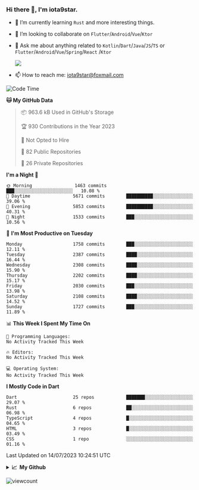 ### Hi there 👋, I'm iota9star.

- 🌱 I’m currently learning `Rust` and more interesting things.
- 👯 I’m looking to collaborate on `Flutter`/`Android`/`Vue`/`Ktor`
- 💬 Ask me about anything related to `Kotlin`/`Dart`/`Java`/`JS`/`TS` or `Flutter`/`Android`/`Vue`/`Spring`/`React`
  /`Ktor`
  
  ![](https://github-readme-stats.vercel.app/api/top-langs?username=iota9star&show_icons=true&locale=en&layout=compact)
  
- 📫 How to reach me: [iota9star@foxmail.com](iota9star@foxmail.com)


<!--START_SECTION:waka-->
![Code Time](http://img.shields.io/badge/Code%20Time-3%2C090%20hrs%2054%20mins-blue)

**🐱 My GitHub Data** 

> 📦 963.6 kB Used in GitHub's Storage 
 > 
> 🏆 930 Contributions in the Year 2023
 > 
> 🚫 Not Opted to Hire
 > 
> 📜 82 Public Repositories 
 > 
> 🔑 26 Private Repositories 
 > 
**I'm a Night 🦉** 

```text
🌞 Morning                1463 commits        ███░░░░░░░░░░░░░░░░░░░░░░   10.08 % 
🌆 Daytime                5671 commits        ██████████░░░░░░░░░░░░░░░   39.06 % 
🌃 Evening                5853 commits        ██████████░░░░░░░░░░░░░░░   40.31 % 
🌙 Night                  1533 commits        ███░░░░░░░░░░░░░░░░░░░░░░   10.56 % 
```
📅 **I'm Most Productive on Tuesday** 

```text
Monday                   1758 commits        ███░░░░░░░░░░░░░░░░░░░░░░   12.11 % 
Tuesday                  2387 commits        ████░░░░░░░░░░░░░░░░░░░░░   16.44 % 
Wednesday                2308 commits        ████░░░░░░░░░░░░░░░░░░░░░   15.90 % 
Thursday                 2202 commits        ████░░░░░░░░░░░░░░░░░░░░░   15.17 % 
Friday                   2030 commits        ███░░░░░░░░░░░░░░░░░░░░░░   13.98 % 
Saturday                 2108 commits        ████░░░░░░░░░░░░░░░░░░░░░   14.52 % 
Sunday                   1727 commits        ███░░░░░░░░░░░░░░░░░░░░░░   11.89 % 
```


📊 **This Week I Spent My Time On** 

```text
💬 Programming Languages: 
No Activity Tracked This Week

🔥 Editors: 
No Activity Tracked This Week

💻 Operating System: 
No Activity Tracked This Week
```

**I Mostly Code in Dart** 

```text
Dart                     25 repos            ███████░░░░░░░░░░░░░░░░░░   29.07 % 
Rust                     6 repos             ██░░░░░░░░░░░░░░░░░░░░░░░   06.98 % 
TypeScript               4 repos             █░░░░░░░░░░░░░░░░░░░░░░░░   04.65 % 
HTML                     3 repos             █░░░░░░░░░░░░░░░░░░░░░░░░   03.49 % 
CSS                      1 repo              ░░░░░░░░░░░░░░░░░░░░░░░░░   01.16 % 
```




 Last Updated on 14/07/2023 10:24:51 UTC
<!--END_SECTION:waka-->

<details>
  <summary><b>📈&nbsp;&nbsp;My Github</b></summary>
  <br>
  <img src='https://github-profile-trophy.vercel.app/?username=iota9star'>
  <img src='https://bad-apple-github-readme.vercel.app/api?show_bg=1&username=iota9star&hide_title=true'>
  <img src='http://cr-skills-chart-widget.azurewebsites.net/api/api?username=iota9star'>
  <img src='https://github-readme-stats.vercel.app/api/wakatime?username=iota9star&layout=compact'>
</details>


![viewcount](https://count.getloli.com/get/@iota9star?theme=rule34)
